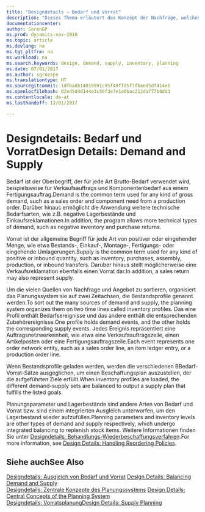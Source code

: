 ```yaml
---
title: "Designdetails – Bedarf und Vorrat"
description: "Dieses Thema erläutert das Konzept der Nachfrage, welches der allgemeine Begriff ist für jede Art Brutto-Bedarf, wie beispielsweise für Verkaufsauftrags und Komponentenbedarf aus einem Fertigungsauftrag."
documentationcenter: 
author: SorenGP
ms.prod: dynamics-nav-2018
ms.topic: article
ms.devlang: na
ms.tgt_pltfrm: na
ms.workload: na
ms.search.keywords: design, demand, supply, inventory, planning
ms.date: 07/01/2017
ms.author: sgroespe
ms.translationtype: HT
ms.sourcegitcommit: 1dfba8b14019991c95f40ffd5f7fbaed5df414eb
ms.openlocfilehash: 02ed5d4d144e3c56f3e7e1a0bac212da777b8dd3
ms.contentlocale: de-at
ms.lasthandoff: 12/01/2017

---
```

# <a name="design-details-demand-and-supply"></a><span data-ttu-id="e5ff4-103">Designdetails: Bedarf und Vorrat</span><span class="sxs-lookup"><span data-stu-id="e5ff4-103">Design Details: Demand and Supply</span></span>
<span data-ttu-id="e5ff4-104">Bedarf ist der Oberbegriff, der für jede Art Brutto-Bedarf verwendet wird, beispielsweise für Verkaufsauftrags und Komponentenbedarf aus einem Fertigungsauftrag.</span><span class="sxs-lookup"><span data-stu-id="e5ff4-104">Demand is the common term used for any kind of gross demand, such as a sales order and component need from a production order.</span></span> <span data-ttu-id="e5ff4-105">Darüber hinaus ermöglicht die Anwendung weitere technische Bedarfsarten, wie z.B. negative Lagerbestände und Einkaufsreklamationen.</span><span class="sxs-lookup"><span data-stu-id="e5ff4-105">In addition, the program allows more technical types of demand, such as negative inventory and purchase returns.</span></span>  
  
<span data-ttu-id="e5ff4-106">Vorrat ist der allgemeine Begriff für jede Art von positiver oder eingehender Menge, wie etwa Bestands-, Einkauf-, Montage-, Fertigungs- oder eingehende Umlagerungen.</span><span class="sxs-lookup"><span data-stu-id="e5ff4-106">Supply is the common term used for any kind of positive or inbound quantity, such as inventory, purchases, assembly, production, or inbound transfers.</span></span> <span data-ttu-id="e5ff4-107">Darüber hinaus stellt möglicherweise eine Verkaufsreklamation ebenfalls einen Vorrat dar.</span><span class="sxs-lookup"><span data-stu-id="e5ff4-107">In addition, a sales return may also represent supply.</span></span>  
  
<span data-ttu-id="e5ff4-108">Um die vielen Quellen von Nachfrage und Angebot zu sortieren, organisiert das Planungssystem sie auf zwei Zeitachsen, die Bestandsprofile genannt werden.</span><span class="sxs-lookup"><span data-stu-id="e5ff4-108">To sort out the many sources of demand and supply, the planning system organizes them on two time lines called inventory profiles.</span></span> <span data-ttu-id="e5ff4-109">Das eine Profil enthält Bedarfsereignisse und das andere enthält die entsprechenden Zubehörereignisse.</span><span class="sxs-lookup"><span data-stu-id="e5ff4-109">One profile holds demand events, and the other holds the corresponding supply events.</span></span> <span data-ttu-id="e5ff4-110">Jedes Ereignis repräsentiert eine Auftragsnetzwerkeinheit, wie etwa eine Verkaufsauftragszeile, einen Artikelposten oder eine Fertigungsauftragszeile.</span><span class="sxs-lookup"><span data-stu-id="e5ff4-110">Each event represents one order network entity, such as a sales order line, an item ledger entry, or a production order line.</span></span>  
  
<span data-ttu-id="e5ff4-111">Wenn Bestandsprofile geladen werden, werden die verschiedenen BBedarf-Vorrat-Sätze ausgeglichen, um einen Beschaffungsplan auszustellen, der die aufgeführten Ziele erfüllt.</span><span class="sxs-lookup"><span data-stu-id="e5ff4-111">When inventory profiles are loaded, the different demand-supply sets are balanced to output a supply plan that fulfills the listed goals.</span></span>  
  
<span data-ttu-id="e5ff4-112">Planungsparameter und Lagerbestände sind andere Arten von Bedarf und Vorrat bzw. sind einem integrierten Ausgleich unterworfen, um den Lagerbestand wieder aufzufüllen.</span><span class="sxs-lookup"><span data-stu-id="e5ff4-112">Planning parameters and inventory levels are other types of demand and supply respectively, which undergo integrated balancing to replenish stock items.</span></span> <span data-ttu-id="e5ff4-113">Weitere Informationen finden Sie unter [Designdetails: Behandlungs-Wiederbeschaffungsverfahren](design-details-handling-reordering-policies.md).</span><span class="sxs-lookup"><span data-stu-id="e5ff4-113">For more information, see [Design Details: Handling Reordering Policies](design-details-handling-reordering-policies.md).</span></span>  
  
## <a name="see-also"></a><span data-ttu-id="e5ff4-114">Siehe auch</span><span class="sxs-lookup"><span data-stu-id="e5ff4-114">See Also</span></span>  
<span data-ttu-id="e5ff4-115">[Designdetails: Ausgleich von Bedarf und Vorrat](design-details-balancing-demand-and-supply.md) </span><span class="sxs-lookup"><span data-stu-id="e5ff4-115">[Design Details: Balancing Demand and Supply](design-details-balancing-demand-and-supply.md) </span></span>  
<span data-ttu-id="e5ff4-116">[Designdetails: Zentrale Konzepte des Planungssystems](design-details-central-concepts-of-the-planning-system.md) </span><span class="sxs-lookup"><span data-stu-id="e5ff4-116">[Design Details: Central Concepts of the Planning System](design-details-central-concepts-of-the-planning-system.md) </span></span>  
[<span data-ttu-id="e5ff4-117">Designdetails: Vorratsplanung</span><span class="sxs-lookup"><span data-stu-id="e5ff4-117">Design Details: Supply Planning</span></span>](design-details-supply-planning.md)
